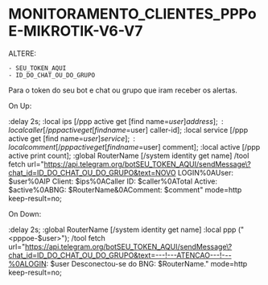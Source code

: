 # MONITORAMENTO_CLIENTES_PPPoE-MIKROTIK-V6-V7

ALTERE:

    - SEU_TOKEN_AQUI
    - ID_DO_CHAT_OU_DO_GRUPO
    
Para o token do seu bot e chat ou grupo que iram receber os alertas.

On Up:

:delay 2s;
:local ips [/ppp active get [find name=$user] address];
:local caller [/ppp active get [find name=$user] caller-id];
:local service [/ppp active get [find name=$user] service];
:local comment [/ppp active get [find name=$user] comment];
:local active [/ppp active print count];
:global RouterName [/system identity get name]
/tool fetch url="https://api.telegram.org/botSEU_TOKEN_AQUI/sendMessage\?chat_id=ID_DO_CHAT_OU_DO_GRUPO&text=NOVO LOGIN%0AUser: $user%0AIP Client: $ips%0ACaller ID: $caller%0ATotal Active: $active%0ABNG: $RouterName&0AComment: $comment" mode=http keep-result=no;

On Down:

:delay 2s;
:global RouterName [/system identity get name]
:local ppp ("<pppoe-$user>");
/tool fetch url="https://api.telegram.org/botSEU_TOKEN_AQUI/sendMessage\?chat_id=ID_DO_CHAT_OU_DO_GRUPO&text=---!---ATENCAO---!---%0ALOGIN: $user Desconectou-se do BNG: $RouterName." mode=http keep-result=no;
